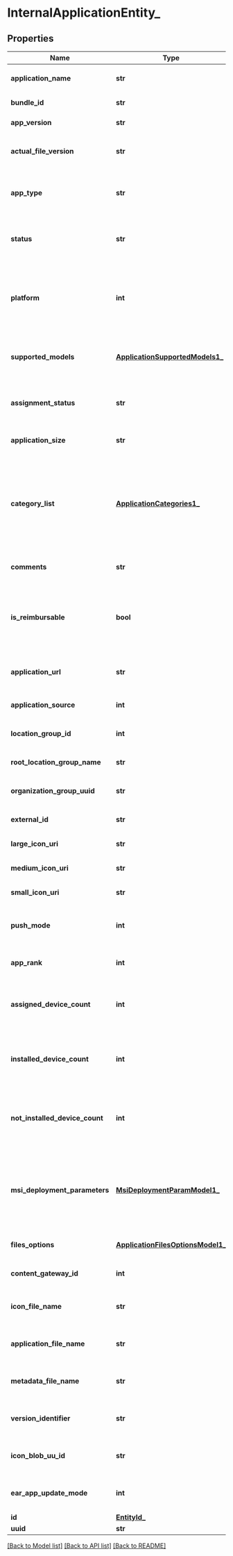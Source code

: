 # InternalApplicationEntity_

## Properties
Name | Type | Description | Notes
------------ | ------------- | ------------- | -------------
**application_name** | **str** | Gets or sets application Name. | [optional] 
**bundle_id** | **str** | Gets or sets package id. | [optional] 
**app_version** | **str** | Gets or sets app version. | [optional] 
**actual_file_version** | **str** | Gets or sets actual file version of the app. | [optional] 
**app_type** | **str** | Gets or sets app type includes Public, Internal, Purchased. | [optional] 
**status** | **str** | Gets or sets application Status can be Active or InActive. | [optional] 
**platform** | **int** | Gets or sets platform is the type of device. ex: Unknown &#x3D; 0, WindowsMobile &#x3D; 1, Apple &#x3D; 2, Android &#x3D; 5,. | [optional] 
**supported_models** | [**ApplicationSupportedModels1_**](ApplicationSupportedModels1_.md) | Gets or sets collection of supported Application Models. | [optional] 
**assignment_status** | **str** | Gets or sets assignment status. Can be Assigned or Unassigned. | [optional] 
**application_size** | **str** | Gets or sets application size. | [optional] 
**category_list** | [**ApplicationCategories1_**](ApplicationCategories1_.md) | Gets or sets represents the various categories that are associated to an application. Represented by the category Id and Description. | [optional] 
**comments** | **str** | Gets or sets comments of the application. | [optional] 
**is_reimbursable** | **bool** | Gets or sets a value indicating whether indicates whether the particular application can be reimbursed. | [optional] 
**application_url** | **str** | Gets or sets download URL for the application. | [optional] 
**application_source** | **int** | Gets or sets the application source. | [optional] 
**location_group_id** | **int** | Gets or sets organization Group Id. | [optional] 
**root_location_group_name** | **str** | Gets or sets root Location Group Name. | [optional] 
**organization_group_uuid** | **str** | Gets or sets organization Group UUID. | [optional] 
**external_id** | **str** | Gets or sets external Store Id. | [optional] 
**large_icon_uri** | **str** | Gets or sets large Icon URL. | [optional] 
**medium_icon_uri** | **str** | Gets or sets medium Icon URL. | [optional] 
**small_icon_uri** | **str** | Gets or sets small Icon URL. | [optional] 
**push_mode** | **int** | Gets or sets push Mode for the application - Auto, On-Demand. | [optional] 
**app_rank** | **int** | Gets or sets application Rank. | [optional] 
**assigned_device_count** | **int** | Gets or sets number of device to which current application is Assigned. | [optional] 
**installed_device_count** | **int** | Gets or sets number of device on which current application is Installed. | [optional] 
**not_installed_device_count** | **int** | Gets or sets number of device to which current application is Assigned, but not installed. | [optional] 
**msi_deployment_parameters** | [**MsiDeploymentParamModel1_**](MsiDeploymentParamModel1_.md) | Gets or sets msi deployment param model. This is valid only for MSI files when Software Distribution is not enabled. | [optional] 
**files_options** | [**ApplicationFilesOptionsModel1_**](ApplicationFilesOptionsModel1_.md) | Gets or sets application files options. | [optional] 
**content_gateway_id** | **int** | Gets or sets content Gateway Id. | [optional] 
**icon_file_name** | **str** | Gets or sets the name of the uploadeed icon file. | [optional] 
**application_file_name** | **str** | Gets or sets the name of the uploaded application file. | [optional] 
**metadata_file_name** | **str** | Gets or sets the name of the uploaded metadata file. | [optional] 
**version_identifier** | **str** | Gets or sets the version identifier of the application. | [optional] 
**icon_blob_uu_id** | **str** | Gets or sets uuid of the uploaded icon blob data. | [optional] 
**ear_app_update_mode** | **int** | Gets or sets EAR App update preference. | [optional] 
**id** | [**EntityId_**](EntityId_.md) |  | [optional] 
**uuid** | **str** |  | [optional] 

[[Back to Model list]](../README.md#documentation-for-models) [[Back to API list]](../README.md#documentation-for-api-endpoints) [[Back to README]](../README.md)



